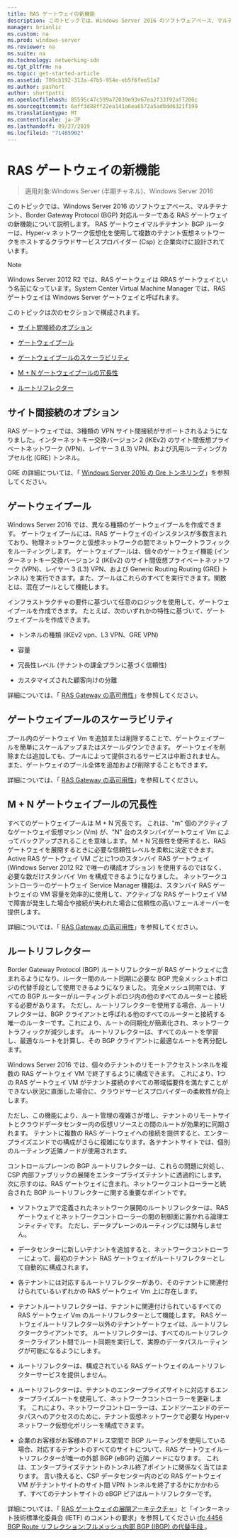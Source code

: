 ```yaml
---
title: RAS ゲートウェイの新機能
description: このトピックでは、Windows Server 2016 のソフトウェアベース、マルチテナント、Border Gateway Protocol (BGP) 対応ルーターである RAS ゲートウェイの新機能について説明します。
manager: brianlic
ms.custom: na
ms.prod: windows-server
ms.reviewer: na
ms.suite: na
ms.technology: networking-sdn
ms.tgt_pltfrm: na
ms.topic: get-started-article
ms.assetid: 709cb192-313a-47b5-954e-eb5f6fee51a7
ms.author: pashort
author: shortpatti
ms.openlocfilehash: 85595c47c599a72039e93e67ea2f33f92af7200c
ms.sourcegitcommit: 6aff3d88ff22ea141a6ea6572a5ad8dd6321f199
ms.translationtype: MT
ms.contentlocale: ja-JP
ms.lasthandoff: 09/27/2019
ms.locfileid: "71405902"
---
```

# <a name="whats-new-in-ras-gateway"></a>RAS ゲートウェイの新機能

>適用対象:Windows Server (半期チャネル)、Windows Server 2016

このトピックでは、Windows Server 2016 のソフトウェアベース、マルチテナント、Border Gateway Protocol (BGP) 対応ルーターである RAS ゲートウェイの新機能について説明します。 RAS ゲートウェイマルチテナント BGP ルーターは、Hyper-v ネットワーク仮想化を使用して複数のテナント仮想ネットワークをホストするクラウドサービスプロバイダー (Csp) と企業向けに設計されています。  
  
> [!NOTE]  
> Windows Server 2012 R2 では、RAS ゲートウェイは RRAS ゲートウェイという名前になっています。System Center Virtual Machine Manager では、RAS ゲートウェイは Windows Server ゲートウェイと呼ばれます。  
  
このトピックは次のセクションで構成されます。  
  
-   [サイト間接続のオプション](#bkmk_s2s)  
  
-   [ゲートウェイプール](#bkmk_pools)  
  
-   [ゲートウェイプールのスケーラビリティ](#bkmk_gps)  
  
-   [M + N ゲートウェイプールの冗長性](#bkmk_m)  
  
-   [ルートリフレクター](#bkmk_rr)  
  
## <a name="bkmk_s2s"></a>サイト間接続のオプション  
RAS ゲートウェイでは、3種類の VPN サイト間接続がサポートされるようになりました。インターネットキー交換バージョン 2 (IKEv2) のサイト間仮想プライベートネットワーク (VPN)、レイヤー 3 (L3) VPN、および汎用ルーティングカプセル化 (GRE) トンネル。  
  
GRE の詳細については、「 [Windows Server 2016 の Gre トンネリング](../../../../remote/remote-access/ras-gateway/gre-tunneling-windows-server.md)」を参照してください。  
  
## <a name="bkmk_pools"></a>ゲートウェイプール  
Windows Server 2016 では、異なる種類のゲートウェイプールを作成できます。 ゲートウェイプールには、RAS ゲートウェイのインスタンスが多数含まれており、物理ネットワークと仮想ネットワークの間でネットワークトラフィックをルーティングします。 ゲートウェイプールは、個々のゲートウェイ機能 (インターネットキー交換バージョン 2 (IKEv2) のサイト間仮想プライベートネットワーク (VPN)、レイヤー 3 (L3) VPN、および Generic Routing Routing (GRE) トンネル) を実行できます。また、プールはこれらのすべてを実行できます。関数とは、混在プールとして機能します。  
  
インフラストラクチャの要件に基づいて任意のロジックを使用して、ゲートウェイプールを作成できます。 たとえば、次のいずれかの特性に基づいて、ゲートウェイプールを作成できます。  
  
-   トンネルの種類 (IKEv2 vpn、L3 VPN、GRE VPN)  
  
-   容量  
  
-   冗長性レベル (テナントの課金プランに基づく信頼性)  
  
-   カスタマイズされた顧客向けの分離  
  
詳細については、「 [RAS Gateway の高可用性](RAS-Gateway-High-Availability.md)」を参照してください。  
  
## <a name="bkmk_gps"></a>ゲートウェイプールのスケーラビリティ  
プール内のゲートウェイ Vm を追加または削除することで、ゲートウェイプールを簡単にスケールアップまたはスケールダウンできます。 ゲートウェイを削除または追加しても、プールによって提供されるサービスは中断されません。 また、ゲートウェイのプール全体を追加および削除することもできます。  
  
詳細については、「 [RAS Gateway の高可用性](RAS-Gateway-High-Availability.md)」を参照してください。  
  
## <a name="bkmk_m"></a>M + N ゲートウェイプールの冗長性  
すべてのゲートウェイプールは M + N 冗長です。 これは、"m" 個のアクティブなゲートウェイ仮想マシン (Vm) が、"N" 台のスタンバイゲートウェイ Vm によってバックアップされることを意味します。 M + N 冗長性を使用すると、RAS ゲートウェイを展開するときに必要な信頼性レベルを柔軟に決定できます。 Active RAS ゲートウェイ VM ごとに1つのスタンバイ RAS ゲートウェイ (Windows Server 2012 R2 で唯一の構成オプション) を使用するのではなく、必要な数だけスタンバイ Vm を構成できるようになりました。 ネットワークコントローラーのゲートウェイ Service Manager 機能は、スタンバイ RAS ゲートウェイの VM 容量を効率的に使用して、アクティブな RAS ゲートウェイ VM で障害が発生した場合や接続が失われた場合に信頼性の高いフェールオーバーを提供します。  
  
詳細については、「 [RAS Gateway の高可用性](RAS-Gateway-High-Availability.md)」を参照してください。  
  
## <a name="bkmk_rr"></a>ルートリフレクター  
Border Gateway Protocol (BGP) ルートリフレクターが RAS ゲートウェイに含まれるようになり、ルーター間のルート同期に必要な BGP 完全メッシュトポロジの代替手段として使用できるようになりました。 完全メッシュ同期では、すべての BGP ルーターがルーティングトポロジ内の他のすべてのルーターと接続する必要があります。 ただし、ルートリフレクターを使用する場合、ルートリフレクターは、BGP クライアントと呼ばれる他のすべてのルーターと接続する唯一のルーターです。これにより、ルートの同期化が簡素化され、ネットワークトラフィックが減少します。 ルートリフレクターは、すべてのルートを学習し、最適なルートを計算し、その BGP クライアントに最適なルートを再分配します。  
  
Windows Server 2016 では、個々のテナントのリモートアクセストンネルを複数の RAS ゲートウェイ VM で終了するように構成できます。 これにより、1つの RAS ゲートウェイ VM がテナント接続のすべての帯域幅要件を満たすことができない状況に直面した場合に、クラウドサービスプロバイダーの柔軟性が向上します。  
  
ただし、この機能により、ルート管理の複雑さが増し、テナントのリモートサイトとクラウドデータセンター内の仮想リソースとの間のルートが効果的に同期されます。 テナントに複数の RAS ゲートウェイへの接続を提供すると、エンタープライズエンドでの構成がさらに複雑になります。各テナントサイトでは、個別のルーティング近隣ノードが使用されます。  
  
コントロールプレーンの BGP ルートリフレクターは、これらの問題に対処し、CSP 内部ファブリックの展開をエンタープライズテナントに透過的にします。 次に示すのは、RAS ゲートウェイに含まれ、ネットワークコントローラーと統合された BGP ルートリフレクターに関する重要なポイントです。  
  
-   ソフトウェアで定義されたネットワーク展開のルートリフレクターは、RAS ゲートウェイとネットワークコントローラーの間の制御面に置かれる論理エンティティです。 ただし、データプレーンのルーティングには関与しません。  
  
-   データセンターに新しいテナントを追加すると、ネットワークコントローラーによって、最初のテナント RAS ゲートウェイがルートリフレクターとして自動的に構成されます。  
  
-   各テナントには対応するルートリフレクターがあり、そのテナントに関連付けられているいずれかの RAS ゲートウェイ Vm 上に存在します。  
  
-   テナントルートリフレクターは、テナントに関連付けられているすべての RAS ゲートウェイ Vm のルートリフレクターとして機能します。 RAS ゲートウェイルートリフレクター以外のテナントゲートウェイは、ルートリフレクタークライアントです。 ルートリフレクターは、すべてのルートリフレクタークライアント間でルート同期を実行して、実際のデータパスルーティングが可能になるようにします。  
  
-   ルートリフレクターは、構成されている RAS ゲートウェイのルートリフレクターサービスを提供しません。  
  
-   ルートリフレクターは、テナントのエンタープライズサイトに対応するエンタープライズルートを使用して、ネットワークコントローラーを更新します。 これにより、ネットワークコントローラーは、エンドツーエンドのデータパスへのアクセスのために、テナント仮想ネットワークで必要な Hyper-v ネットワーク仮想化ポリシーを構成できます。  
  
-   企業のお客様がお客様のアドレス空間で BGP ルーティングを使用している場合、対応するテナントのすべてのサイトについて、RAS ゲートウェイルートリフレクターが唯一の外部 BGP (eBGP) 近隣ノードになります。 これは、エンタープライズテナントのトンネル終了ポイントに関係なく当てはまります。 言い換えると、CSP データセンター内のどの RAS ゲートウェイ VM がテナントサイトのサイト間 VPN トンネルを終了するかにかかわらず、すべてのテナントサイトの eBGP ピアはルートリフレクターです。  
  
詳細については、「 [RAS ゲートウェイの展開アーキテクチャ](RAS-Gateway-Deployment-Architecture.md)」と「インターネット技術標準化委員会 (IETF) のコメントの要求」を参照してください [rfc 4456 BGP Route リフレクション:フルメッシュ内部 BGP (IBGP) の代替手段 ](https://tools.ietf.org/html/rfc4456)。  
  


